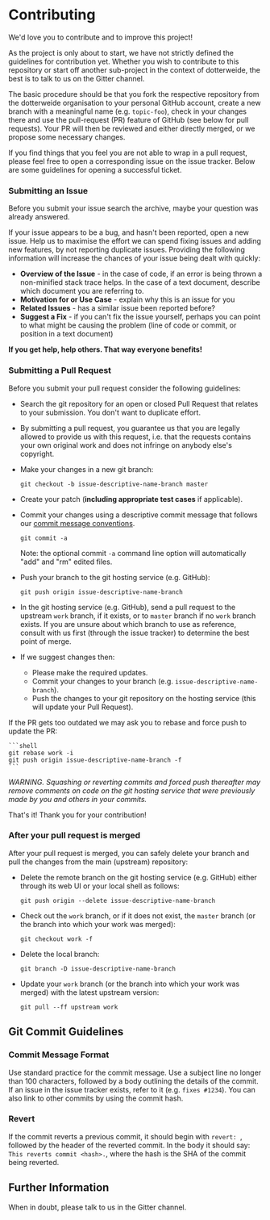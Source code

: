 # Contributing

We'd love you to contribute and to improve this project!

As the project is only about to start, we have not strictly defined the guidelines for contribution yet.
Whether you wish to
contribute to this repository or start off another sub-project in the context of dotterweide, the best
is to talk to us on the Gitter channel.

The basic procedure should be that you fork the respective repository from the dotterweide organisation
to your personal GitHub account, create a new branch with a meaningful name (e.g. `topic-foo`), check in
your changes there and use the pull-request (PR) feature of GitHub (see below for pull requests).
Your PR will then be reviewed and either directly merged, or we propose some necessary changes.

If you find things that you feel you are not able to wrap in a pull request, please feel free to open
a corresponding issue on the issue tracker. Below are some guidelines for opening a successful ticket.

### Submitting an Issue

Before you submit your issue search the archive, maybe your question was already answered.

If your issue appears to be a bug, and hasn't been reported, open a new issue.
Help us to maximise the effort we can spend fixing issues and adding new
features, by not reporting duplicate issues. Providing the following information will increase the
chances of your issue being dealt with quickly:

- __Overview of the Issue__ - in the case of code, if an error is being thrown a non-minified stack trace helps.
  In the case of a text document, describe which document you are referring to.
- __Motivation for or Use Case__ - explain why this is an issue for you
- __Related Issues__ - has a similar issue been reported before?
- __Suggest a Fix__ - if you can't fix the issue yourself, perhaps you can point to what might be
  causing the problem (line of code or commit, or position in a text document)

__If you get help, help others. That way everyone benefits!__

### Submitting a Pull Request

Before you submit your pull request consider the following guidelines:

- Search the git repository for an open or closed Pull Request
  that relates to your submission. You don't want to duplicate effort.
- By submitting a pull request, you guarantee us that you are legally allowed
  to provide us with this request, i.e. that the requests contains your own
  original work and does not infringe on anybody else's copyright.
- Make your changes in a new git branch:

     ```shell
     git checkout -b issue-descriptive-name-branch master
     ```

- Create your patch (__including appropriate test cases__ if applicable).
- Commit your changes using a descriptive commit message that follows our
  [commit message conventions](#commit-message-format).

     ```shell
     git commit -a
     ```
  Note: the optional commit `-a` command line option will automatically "add" and "rm" edited files.

- Push your branch to the git hosting service (e.g. GitHub):

    ```shell
    git push origin issue-descriptive-name-branch
    ```

- In the git hosting service (e.g. GitHub), send a pull request to the upstream `work` branch, 
  if it exists, or to `master` branch if no `work` branch exists.
  If you are unsure about which branch to use as reference,
  consult with us first (through the issue tracker) to determine the best point of merge.
- If we suggest changes then:
    - Please make the required updates.
    - Commit your changes to your branch (e.g. `issue-descriptive-name-branch`).
    - Push the changes to your git repository on the hosting service (this will update your Pull Request).

If the PR gets too outdated we may ask you to rebase and force push to update the PR:

    ```shell
    git rebase work -i
    git push origin issue-descriptive-name-branch -f
    ```

_WARNING. Squashing or reverting commits and forced push thereafter may remove comments
on code on the git hosting service that were previously made by you and others in your commits._

That's it! Thank you for your contribution!

### After your pull request is merged

After your pull request is merged, you can safely delete your branch and pull the changes
from the main (upstream) repository:

- Delete the remote branch on the git hosting service (e.g. GitHub) either through its web UI or your local shell as follows:

    ```shell
    git push origin --delete issue-descriptive-name-branch
    ```

- Check out the `work` branch, or if it does not exist, the `master` branch (or the branch into which your work was merged):

    ```shell
    git checkout work -f
    ```

- Delete the local branch:

    ```shell
    git branch -D issue-descriptive-name-branch
    ```

- Update your `work` branch (or the branch into which your work was merged) with the latest upstream version:

    ```shell
    git pull --ff upstream work
    ```

## <a name="commit"></a> Git Commit Guidelines

### Commit Message Format

Use standard practice for the commit message. Use a subject
line no longer than 100 characters, followed by a body
outlining the details of the commit. If an issue in the issue
tracker exists, refer to it (e.g. `fixes #1234`). You can
also link to other commits by using the commit hash.

### Revert

If the commit reverts a previous commit, it should begin with `revert: `, followed by the header of the 
reverted commit. In the body it should say: `This reverts commit <hash>.`, where the hash is the SHA of the 
commit being reverted.

## <a name="info"></a> Further Information

When in doubt, please talk to us in the Gitter channel.
